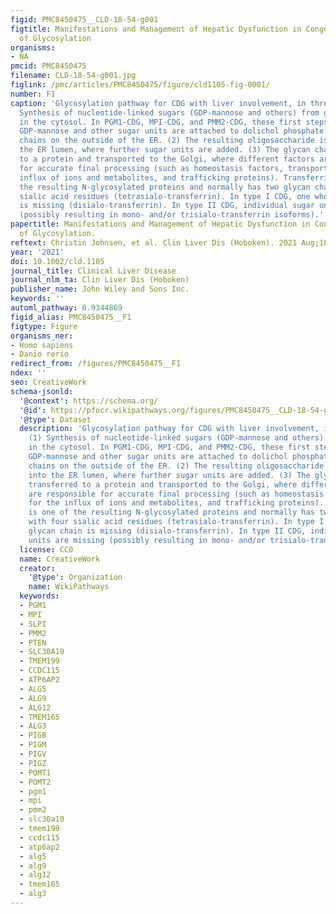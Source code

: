 ```yaml
---
figid: PMC8450475__CLD-18-54-g001
figtitle: Manifestations and Management of Hepatic Dysfunction in Congenital Disorders
  of Glycosylation
organisms:
- NA
pmcid: PMC8450475
filename: CLD-18-54-g001.jpg
figlink: /pmc/articles/PMC8450475/figure/cld1105-fig-0001/
number: F1
caption: 'Glycosylation pathway for CDG with liver involvement, in three stages: (1)
  Synthesis of nucleotide‐linked sugars (GDP‐mannose and others) from glucose‐1‐phosphate
  in the cytosol. In PGM1‐CDG, MPI‐CDG, and PMM2‐CDG, these first steps are interrupted.
  GDP‐mannose and other sugar units are attached to dolichol phosphate to form glycan
  chains on the outside of the ER. (2) The resulting oligosaccharide is flipped into
  the ER lumen, where further sugar units are added. (3) The glycan chain is transferred
  to a protein and transported to the Golgi, where different factors are responsible
  for accurate final processing (such as homeostasis factors, transporters for the
  influx of ions and metabolites, and trafficking proteins). Transferrin is one of
  the resulting N‐glycosylated proteins and normally has two glycan chains with four
  sialic acid residues (tetrasialo‐transferrin). In type I CDG, one whole glycan chain
  is missing (disialo‐transferrin). In type II CDG, individual sugar units are missing
  (possibly resulting in mono‐ and/or trisialo‐transferrin isoforms).'
papertitle: Manifestations and Management of Hepatic Dysfunction in Congenital Disorders
  of Glycosylation.
reftext: Christin Johnsen, et al. Clin Liver Dis (Hoboken). 2021 Aug;18(2):54-66.
year: '2021'
doi: 10.1002/cld.1105
journal_title: Clinical Liver Disease
journal_nlm_ta: Clin Liver Dis (Hoboken)
publisher_name: John Wiley and Sons Inc.
keywords: ''
automl_pathway: 0.9344869
figid_alias: PMC8450475__F1
figtype: Figure
organisms_ner:
- Homo sapiens
- Danio rerio
redirect_from: /figures/PMC8450475__F1
ndex: ''
seo: CreativeWork
schema-jsonld:
  '@context': https://schema.org/
  '@id': https://pfocr.wikipathways.org/figures/PMC8450475__CLD-18-54-g001.html
  '@type': Dataset
  description: 'Glycosylation pathway for CDG with liver involvement, in three stages:
    (1) Synthesis of nucleotide‐linked sugars (GDP‐mannose and others) from glucose‐1‐phosphate
    in the cytosol. In PGM1‐CDG, MPI‐CDG, and PMM2‐CDG, these first steps are interrupted.
    GDP‐mannose and other sugar units are attached to dolichol phosphate to form glycan
    chains on the outside of the ER. (2) The resulting oligosaccharide is flipped
    into the ER lumen, where further sugar units are added. (3) The glycan chain is
    transferred to a protein and transported to the Golgi, where different factors
    are responsible for accurate final processing (such as homeostasis factors, transporters
    for the influx of ions and metabolites, and trafficking proteins). Transferrin
    is one of the resulting N‐glycosylated proteins and normally has two glycan chains
    with four sialic acid residues (tetrasialo‐transferrin). In type I CDG, one whole
    glycan chain is missing (disialo‐transferrin). In type II CDG, individual sugar
    units are missing (possibly resulting in mono‐ and/or trisialo‐transferrin isoforms).'
  license: CC0
  name: CreativeWork
  creator:
    '@type': Organization
    name: WikiPathways
  keywords:
  - PGM1
  - MPI
  - SLPI
  - PMM2
  - PTEN
  - SLC30A10
  - TMEM199
  - CCDC115
  - ATP6AP2
  - ALG5
  - ALG9
  - ALG12
  - TMEM165
  - ALG3
  - PIGB
  - PIGM
  - PIGV
  - PIGZ
  - POMT1
  - POMT2
  - pgm1
  - mpi
  - pmm2
  - slc30a10
  - tmem199
  - ccdc115
  - atp6ap2
  - alg5
  - alg9
  - alg12
  - tmem165
  - alg3
---
```

